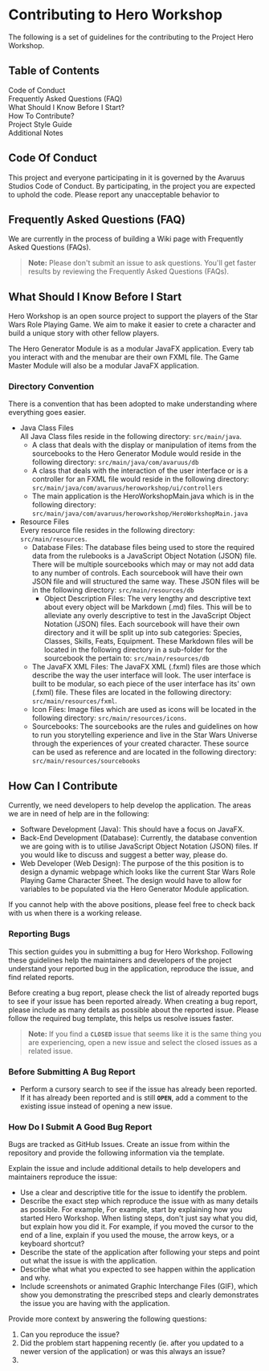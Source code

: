 # Contributing to Hero Workshop
The following is a set of guidelines for the contributing to the Project Hero Workshop.

## Table of Contents
Code of Conduct  
Frequently Asked Questions (FAQ)  
What Should I Know Before I Start?  
How To Contribute?  
Project Style Guide  
Additional Notes

## Code Of Conduct
This project and everyone participating in it is governed by the Avaruus Studios Code of Conduct. By participating, in the project you are expected to uphold the code. Please report any unacceptable behavior to 

## Frequently Asked Questions (FAQ)
We are currently in the process of building a Wiki page with Frequently Asked Questions (FAQs).

> **Note:** Please don't submit an issue to ask questions. You'll get faster results by reviewing the Frequently Asked Questions (FAQs).  

## What Should I Know Before I Start
Hero Workshop is an open source project to support the players of the Star Wars Role Playing Game. We aim to make it easier to crete a character and build a unique story with other fellow players.  

The Hero Generator Module is as a modular JavaFX application. Every tab you interact with and the menubar are their own FXML file. The Game Master Module will also be a modular JavaFX application.

### Directory Convention
There is a convention that has been adopted to make understanding where everything goes easier.  
* Java Class Files  
    All Java Class files reside in the following directory:  `src/main/java`.  
    * A class that deals with the display or manipulation of items from the sourcebooks to the Hero Generator Module would reside in the following directory: `src/main/java/com/avaruus/db`  
    * A class that deals with the interaction of the user interface or is a controller for an FXML file would reside in the following directory: `src/main/java/com/avaruus/heroworkshop/ui/controllers`  
    * The main application is the HeroWorkshopMain.java which is in the following directory: `src/main/java/com/avaruus/heroworkshop/HeroWorkshopMain.java`  
* Resource Files  
    Every resource file resides in the following directory:  `src/main/resources`.  
    * Database Files: The database files being used to store the required data from the rulebooks is a JavaScript Object Notation (JSON) file. There will be multiple sourcebooks which may or may not add data to any number of controls. Each sourcebook will have their own JSON file and will structured the same way. These JSON files will be in the following directory: `src/main/resources/db`
        * Object Description Files: The very lengthy and descriptive text about every object will be Markdown (.md) files. This will be to alleviate any overly descriptive to test in the JavaScript Object Notation (JSON) files. Each sourcebook will have their own directory and it will be split up into sub categories: Species, Classes, Skills, Feats, Equipment. These Markdown files will be located in the following directory in a sub-folder for the sourcebook the pertain to: `src/main/resources/db`  
    * The JavaFX XML Files: The JavaFX XML (.fxml) files are those which describe the way the user interface will look. The user interface is built to be modular, so each piece of the user interface has its' own (.fxml) file. These files are located in the following directory: `src/main/resources/fxml`.  
    * Icon Files: Image files which are used as icons will be located in the following directory: `src/main/resources/icons`.  
    * Sourcebooks: The sourcebooks are the rules and guidelines on how to run you storytelling experience and live in the Star Wars Universe through the experiences of your created character. These source can be used as reference and are located in the following directory: `src/main/resources/sourcebooks`

## How Can I Contribute
Currently, we need developers to help develop the application. The areas we are in need of help are in the following:  
* Software Development (Java): This should have a focus on JavaFX.
* Back-End Development (Database): Currently, the database convention we are going with is to utilise JavaScript Object Notation (JSON) files. If you would like to discuss and suggest a better way, please do.
* Web Developer (Web Design): The purpose of the this position is to design a dynamic webpage which looks like the current Star Wars Role Playing Game Character Sheet. The design would have to allow for variables to be populated via the Hero Generator Module application.  

If you cannot help with the above positions, please feel free to check back with us when there is a working release.

### Reporting Bugs
This section guides you in submitting a bug for Hero Workshop. Following these guidelines help the maintainers and developers of the project understand your reported bug in the application, reproduce the issue, and find related reports.

Before creating a bug report, please check the list of already reported bugs to see if your issue has been reported already. When creating a bug report, please include as many details as possible about the reported issue. Please follow the required bug template, this helps us resolve issues faster.

> **Note:** If you find a **`CLOSED`** issue that seems like it is the same thing you are experiencing, open a new issue and select the closed issues as a related issue.

### Before Submitting A Bug Report
* Perform a cursory search to see if the issue has already been reported. If it has already been reported and is still **`OPEN`**, add a comment to the existing issue instead of opening a new issue.  

### How Do I Submit A Good Bug Report
Bugs are tracked as GitHub Issues. Create an issue from within the repository and provide the following information via the template.

Explain the issue and include additional details to help developers and maintainers reproduce the issue:
* Use a clear and descriptive title for the issue to identify the problem.
* Describe the exact step which reproduce the issue with as many details as possible. For example, For example, start by explaining how you started Hero Workshop. When listing steps, don't just say what you did, but explain how you did it. For example, if you moved the cursor to the end of a line, explain if you used the mouse, the arrow keys, or a keyboard shortcut?
* Describe the state of the application after following your steps and point out what the issue is with the application.  
* Describe what what you expected to see happen within the application and why.  
* Include screenshots or animated Graphic Interchange Files (GIF), which show you demonstrating the prescribed steps and clearly demonstrates the issue you are having with the application.  

Provide more context by answering the following questions:
1. Can you reproduce the issue?
2. Did the problem start happening recently (ie. after you updated to a newer version of the application) or was this always an issue?
3. 